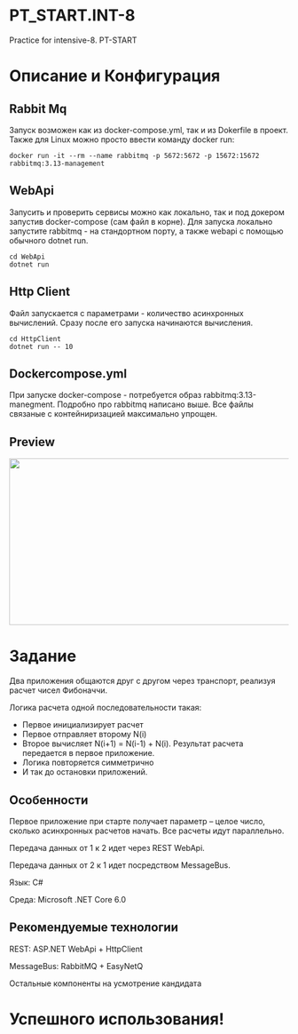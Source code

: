 # PT_START.INT-8
Practice for intensive-8. PT-START
# Описание и Конфигурация
## Rabbit Mq 
Запуск возможен как из docker-compose.yml, так и из Dokerfile в проект. Также для Linux можно просто ввести команду docker run:

```
docker run -it --rm --name rabbitmq -p 5672:5672 -p 15672:15672 rabbitmq:3.13-management
```

## WebApi

Запусить и проверить сервисы можно как локально, так и под докером запустив docker-compose (сам файл в корне).
Для запуска локально запустите rabbitmq - на стандортном порту, а также webapi с помощью обычного dotnet run.

```
cd WebApi
dotnet run
```

## Http Client

Файл запускается с параметрами - количество асинхронных вычислений. Сразу после его запуска начинаются вычисления.

```
cd HttpClient
dotnet run -- 10
```

## Dockercompose.yml

При запуске docker-compose - потребуется образ rabbitmq:3.13-manegment. Подробно про rabbitmq написано выше.
Все файлы связаные с контейниризацией максимально упрощен.

## Preview

[<img src="https://img.youtube.com/vi/Gaz4ex3wbU0/hqdefault.jpg" width="600" height="300"
/>](https://www.youtube.com/embed/Gaz4ex3wbU0)

# Задание
Два приложения общаются друг с другом через транспорт, реализуя расчет чисел Фибоначчи.

Логика расчета одной последовательности такая:
* Первое инициализирует расчет
* Первое отправляет второму N(i)
* Второе вычисляет N(i+1) = N(i-1) + N(i). Результат расчета передается в первое приложение.
* Логика повторяется симметрично
* И так до остановки приложений.
## Особенности
Первое приложение при старте получает параметр – целое число, сколько асинхронных расчетов начать. 
Все расчеты идут параллельно.

Передача данных от 1 к 2 идет через REST WebApi.

Передача данных от 2 к 1 идет посредством MessageBus.

Язык: C#

Среда: Microsoft .NET Core 6.0
## Рекомендуемые технологии
REST: ASP.NET WebApi + HttpClient

MessageBus: RabbitMQ + EasyNetQ

Остальные компоненты на усмотрение кандидата

# Успешного использования!
